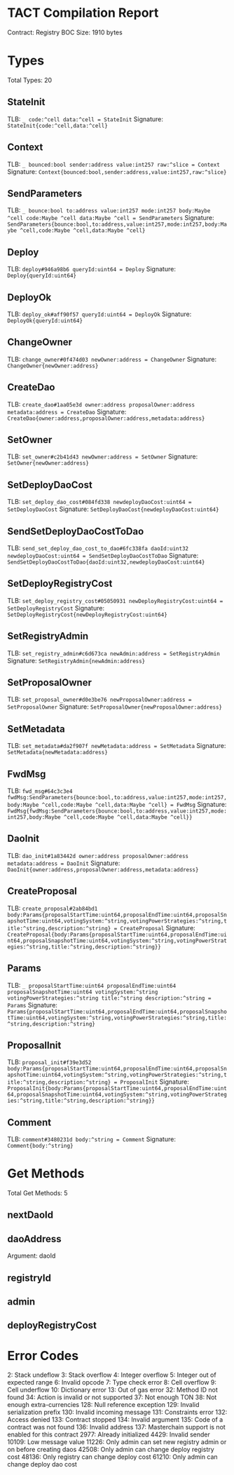 # TACT Compilation Report
Contract: Registry
BOC Size: 1910 bytes

# Types
Total Types: 20

## StateInit
TLB: `_ code:^cell data:^cell = StateInit`
Signature: `StateInit{code:^cell,data:^cell}`

## Context
TLB: `_ bounced:bool sender:address value:int257 raw:^slice = Context`
Signature: `Context{bounced:bool,sender:address,value:int257,raw:^slice}`

## SendParameters
TLB: `_ bounce:bool to:address value:int257 mode:int257 body:Maybe ^cell code:Maybe ^cell data:Maybe ^cell = SendParameters`
Signature: `SendParameters{bounce:bool,to:address,value:int257,mode:int257,body:Maybe ^cell,code:Maybe ^cell,data:Maybe ^cell}`

## Deploy
TLB: `deploy#946a98b6 queryId:uint64 = Deploy`
Signature: `Deploy{queryId:uint64}`

## DeployOk
TLB: `deploy_ok#aff90f57 queryId:uint64 = DeployOk`
Signature: `DeployOk{queryId:uint64}`

## ChangeOwner
TLB: `change_owner#0f474d03 newOwner:address = ChangeOwner`
Signature: `ChangeOwner{newOwner:address}`

## CreateDao
TLB: `create_dao#1aa05e3d owner:address proposalOwner:address metadata:address = CreateDao`
Signature: `CreateDao{owner:address,proposalOwner:address,metadata:address}`

## SetOwner
TLB: `set_owner#c2b41d43 newOwner:address = SetOwner`
Signature: `SetOwner{newOwner:address}`

## SetDeployDaoCost
TLB: `set_deploy_dao_cost#084fd338 newdeployDaoCost:uint64 = SetDeployDaoCost`
Signature: `SetDeployDaoCost{newdeployDaoCost:uint64}`

## SendSetDeployDaoCostToDao
TLB: `send_set_deploy_dao_cost_to_dao#6fc338fa daoId:uint32 newdeployDaoCost:uint64 = SendSetDeployDaoCostToDao`
Signature: `SendSetDeployDaoCostToDao{daoId:uint32,newdeployDaoCost:uint64}`

## SetDeployRegistryCost
TLB: `set_deploy_registry_cost#05050931 newDeployRegistryCost:uint64 = SetDeployRegistryCost`
Signature: `SetDeployRegistryCost{newDeployRegistryCost:uint64}`

## SetRegistryAdmin
TLB: `set_registry_admin#c6d673ca newAdmin:address = SetRegistryAdmin`
Signature: `SetRegistryAdmin{newAdmin:address}`

## SetProposalOwner
TLB: `set_proposal_owner#d0e3be76 newProposalOwner:address = SetProposalOwner`
Signature: `SetProposalOwner{newProposalOwner:address}`

## SetMetadata
TLB: `set_metadata#da2f907f newMetadata:address = SetMetadata`
Signature: `SetMetadata{newMetadata:address}`

## FwdMsg
TLB: `fwd_msg#64c3c3e4 fwdMsg:SendParameters{bounce:bool,to:address,value:int257,mode:int257,body:Maybe ^cell,code:Maybe ^cell,data:Maybe ^cell} = FwdMsg`
Signature: `FwdMsg{fwdMsg:SendParameters{bounce:bool,to:address,value:int257,mode:int257,body:Maybe ^cell,code:Maybe ^cell,data:Maybe ^cell}}`

## DaoInit
TLB: `dao_init#1a83442d owner:address proposalOwner:address metadata:address = DaoInit`
Signature: `DaoInit{owner:address,proposalOwner:address,metadata:address}`

## CreateProposal
TLB: `create_proposal#2ab84bd1 body:Params{proposalStartTime:uint64,proposalEndTime:uint64,proposalSnapshotTime:uint64,votingSystem:^string,votingPowerStrategies:^string,title:^string,description:^string} = CreateProposal`
Signature: `CreateProposal{body:Params{proposalStartTime:uint64,proposalEndTime:uint64,proposalSnapshotTime:uint64,votingSystem:^string,votingPowerStrategies:^string,title:^string,description:^string}}`

## Params
TLB: `_ proposalStartTime:uint64 proposalEndTime:uint64 proposalSnapshotTime:uint64 votingSystem:^string votingPowerStrategies:^string title:^string description:^string = Params`
Signature: `Params{proposalStartTime:uint64,proposalEndTime:uint64,proposalSnapshotTime:uint64,votingSystem:^string,votingPowerStrategies:^string,title:^string,description:^string}`

## ProposalInit
TLB: `proposal_init#f39e3d52 body:Params{proposalStartTime:uint64,proposalEndTime:uint64,proposalSnapshotTime:uint64,votingSystem:^string,votingPowerStrategies:^string,title:^string,description:^string} = ProposalInit`
Signature: `ProposalInit{body:Params{proposalStartTime:uint64,proposalEndTime:uint64,proposalSnapshotTime:uint64,votingSystem:^string,votingPowerStrategies:^string,title:^string,description:^string}}`

## Comment
TLB: `comment#3480231d body:^string = Comment`
Signature: `Comment{body:^string}`

# Get Methods
Total Get Methods: 5

## nextDaoId

## daoAddress
Argument: daoId

## registryId

## admin

## deployRegistryCost

# Error Codes
2: Stack undeflow
3: Stack overflow
4: Integer overflow
5: Integer out of expected range
6: Invalid opcode
7: Type check error
8: Cell overflow
9: Cell underflow
10: Dictionary error
13: Out of gas error
32: Method ID not found
34: Action is invalid or not supported
37: Not enough TON
38: Not enough extra-currencies
128: Null reference exception
129: Invalid serialization prefix
130: Invalid incoming message
131: Constraints error
132: Access denied
133: Contract stopped
134: Invalid argument
135: Code of a contract was not found
136: Invalid address
137: Masterchain support is not enabled for this contract
2977: Already initialized
4429: Invalid sender
10109: Low message value
11226: Only admin can set new registry admin or on before creating daos
42508: Only admin can change deploy registry cost
48136: Only registry can change deploy cost
61210: Only admin can change deploy dao cost